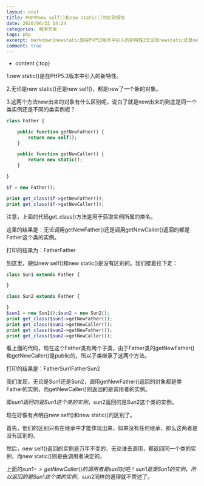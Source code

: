 ```yaml
---
layout: post
title: PHP中new self()和new static()的区别探究
date: 2020/06/22 14:24
categories: 程序开发
tags: php
excerpt: markdown1newstatic是在PHP53版本中引入的新特性2无论是newstatic还是newself都是new了一个新的对象3这两个方法new出来的对象有什么区别呢说白了就是new出来的到底是同一个类实例还是不同的类实例呢phpclassFatherpublicfunctiongetNewFatherreturnnewselfpublicfunctiongetNewCallerretu
comment: true
---
```


* content
{:top}

<!--markdown-->1.new static()是在PHP5.3版本中引入的新特性。2.无论是new static()还是new self()，都是new了一个新的对象。3.这两个方法new出来的对象有什么区别呢，说白了就是new出来的到底是同一个类实例还是不同的类实例呢？```phpclass Father {    public function getNewFather() {        return new self();    }    public function getNewCaller() {        return new static();    }}$f = new Father();print get_class($f->getNewFather());print get_class($f->getNewCaller());```注意，上面的代码get_class()方法是用于获取实例所属的类名。这里的结果是：无论调用getNewFather()还是调用getNewCaller()返回的都是Father这个类的实例。打印的结果为：FatherFather到这里，貌似new self()和new static()是没有区别的。我们接着往下走：```phpclass Sun1 extends Father {}class Sun2 extends Father {}$sun1 = new Sun1();$sun2 = new Sun2();print get_class($sun1->getNewFather());print get_class($sun1->getNewCaller());print get_class($sun2->getNewFather());print get_class($sun2->getNewCaller());```看上面的代码，现在这个Father类有两个子类，由于Father类的getNewFather()和getNewCaller()是public的，所以子类继承了这两个方法。打印的结果是：FatherSun1FatherSun2我们发现，无论是Sun1还是Sun2，调用getNewFather()返回的对象都是类Father的实例，而getNewCaller()则返回的是调用者的实例。即$sun1返回的是Sun1这个类的实例，$sun2返回的是Sun2这个类的实例。 现在好像有点明白new self()和new static()的区别了。首先，他们的区别只有在继承中才能体现出来，如果没有任何继承，那么这两者是没有区别的。然后，new self()返回的实例是万年不变的，无论谁去调用，都返回同一个类的实例，而new static()则是由调用者决定的。上面的$sun1->getNewCaller()的调用者是$sun1对吧！$sun1是类Sun1的实例，所以返回的是Sun1这个类的实例，$sun2同样的道理就不赘述了。
    